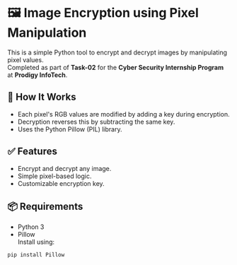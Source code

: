 # 🖼️ Image Encryption using Pixel Manipulation

This is a simple Python tool to encrypt and decrypt images by manipulating pixel values.  
Completed as part of **Task-02** for the **Cyber Security Internship Program** at **Prodigy InfoTech**.

## 🔐 How It Works

- Each pixel's RGB values are modified by adding a key during encryption.
- Decryption reverses this by subtracting the same key.
- Uses the Python Pillow (PIL) library.

## ✅ Features

- Encrypt and decrypt any image.
- Simple pixel-based logic.
- Customizable encryption key.

## 📦 Requirements

- Python 3
- Pillow  
Install using:
```bash
pip install Pillow
